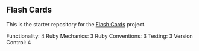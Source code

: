 ##  Flash Cards

This is the starter repository for the [Flash Cards](http://backend.turing.io/module1/projects/flashcards) project.

Functionality: 4
Ruby Mechanics: 3
Ruby Conventions: 3
Testing: 3
Version Control: 4
